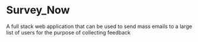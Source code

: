 # Survey_Now
A full stack web application that can be used to send mass emails to a large list of users for the purpose of collecting feedback
